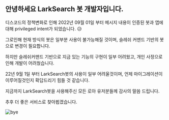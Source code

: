 ## 안녕하세요 LarkSearch 봇 개발자입니다.
디스코드의 정책변화로 인해 2022년 09월 01일 부터 메시지 내용이 인증된 봇과 앱에 대해 privileged intent가 되었습니다. 😥

그로인해 현재 방식의 봇은 일부분 사용이 불가능해질 것이며, 슬레쉬 커맨드 기반의 봇으로 변경이 필요합니다.
 
 하지만 슬레쉬커맨드 기반으로 지금 있는 기능의 구현이 일부 어려웠고, 개인 사정으로인해 개발이 어려웠습니다.
 
 22년 9월 1일 부터 LarkSearch봇의 사용이 일부 어려울것이며, 언제 마이그레이션이 이루어질것인지 확답드리기 힘들 것 같습니다.
 
 지금까지 LarkSearch봇을 사용해주신 모든 로아 유저분들께 감사의 말씀 드립니다.
 
 추후 더 좋은 서비스로 찾아뵙겠습니다.
 
 ![bye](https://blog.kakaocdn.net/dn/UIbJZ/btq1ByhVtaw/jqxFae904GC9ckK2VPFn81/img.png)

